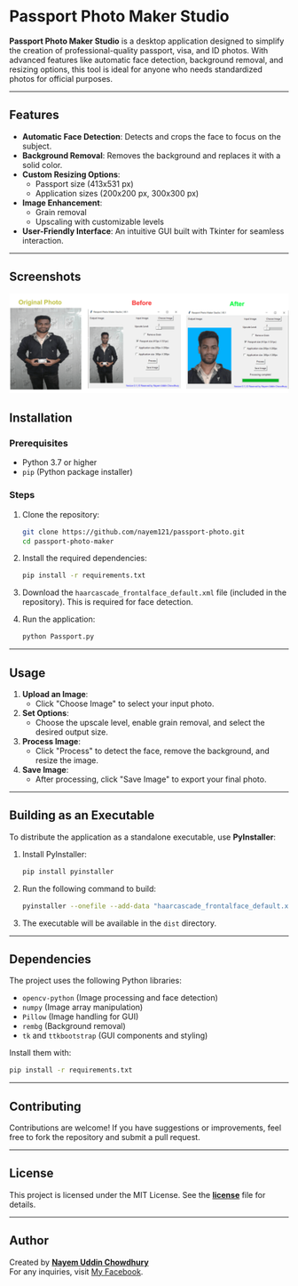 
# Passport Photo Maker Studio

**Passport Photo Maker Studio** is a desktop application designed to simplify the creation of professional-quality passport, visa, and ID photos. With advanced features like automatic face detection, background removal, and resizing options, this tool is ideal for anyone who needs standardized photos for official purposes.

---

## Features
- **Automatic Face Detection**: Detects and crops the face to focus on the subject.
- **Background Removal**: Removes the background and replaces it with a solid color.
- **Custom Resizing Options**:
  - Passport size (413x531 px)
  - Application sizes (200x200 px, 300x300 px)
- **Image Enhancement**:
  - Grain removal
  - Upscaling with customizable levels
- **User-Friendly Interface**: An intuitive GUI built with Tkinter for seamless interaction.

---

## Screenshots
![ScreenShot](https://github.com/nayem121/Passport-Photo/blob/main/test.png?raw=true)

## Installation

### Prerequisites
- Python 3.7 or higher
- `pip` (Python package installer)

### Steps
1. Clone the repository:
   ```bash
   git clone https://github.com/nayem121/passport-photo.git
   cd passport-photo-maker
   ```

2. Install the required dependencies:
   ```bash
   pip install -r requirements.txt
   ```

3. Download the `haarcascade_frontalface_default.xml` file (included in the repository). This is required for face detection.

4. Run the application:
   ```bash
   python Passport.py
   ```

---

## Usage
1. **Upload an Image**:
   - Click "Choose Image" to select your input photo.
2. **Set Options**:
   - Choose the upscale level, enable grain removal, and select the desired output size.
3. **Process Image**:
   - Click "Process" to detect the face, remove the background, and resize the image.
4. **Save Image**:
   - After processing, click "Save Image" to export your final photo.

---

## Building as an Executable
To distribute the application as a standalone executable, use **PyInstaller**:
1. Install PyInstaller:
   ```bash
   pip install pyinstaller
   ```

2. Run the following command to build:
   ```bash
   pyinstaller --onefile --add-data "haarcascade_frontalface_default.xml;." PassportPhoto.py
   ```

3. The executable will be available in the `dist` directory.

---

## Dependencies
The project uses the following Python libraries:
- `opencv-python` (Image processing and face detection)
- `numpy` (Image array manipulation)
- `Pillow` (Image handling for GUI)
- `rembg` (Background removal)
- `tk` and `ttkbootstrap` (GUI components and styling)

Install them with:
```bash
pip install -r requirements.txt
```

---

## Contributing
Contributions are welcome! If you have suggestions or improvements, feel free to fork the repository and submit a pull request.

---

## License
This project is licensed under the MIT License. See the **[license](https://github.com/nayem121/Passport-Photo?tab=MIT-1-ov-file)** file for details.

---

## Author
Created by **[Nayem Uddin Chowdhury](https://github.com/nayem121)**  
For any inquiries, visit [My Facebook](https://facebook.com/nayem121).
